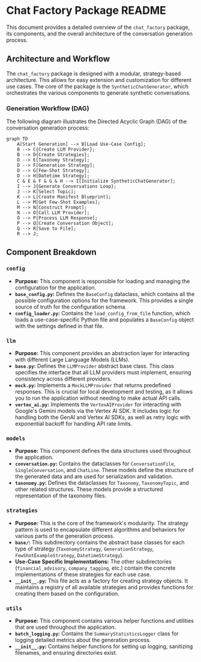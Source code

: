 # Chat Factory Package README

This document provides a detailed overview of the `chat_factory` package, its components, and the overall architecture of the conversation generation process.

## Architecture and Workflow

The `chat_factory` package is designed with a modular, strategy-based architecture. This allows for easy extension and customization for different use cases. The core of the package is the `SyntheticChatGenerator`, which orchestrates the various components to generate synthetic conversations.

### Generation Workflow (DAG)

The following diagram illustrates the Directed Acyclic Graph (DAG) of the conversation generation process:

```mermaid
graph TD
    A[Start Generation] --> B[Load Use-Case Config];
    B --> C{Create LLM Provider};
    B --> D{Create Strategies};
    D --> E[Taxonomy Strategy];
    D --> F[Generation Strategy];
    D --> G[Few-Shot Strategy];
    D --> H[Datetime Strategy];
    C & E & F & G & H --> I[Initialize SyntheticChatGenerator];
    I --> J{Generate Conversations Loop};
    J --> K[Select Topic];
    K --> L[Create Manifest Blueprint];
    L --> M[Get Few-Shot Examples];
    M --> N[Construct Prompt];
    N --> O[Call LLM Provider];
    O --> P[Process LLM Response];
    P --> Q[Create Conversation Object];
    Q --> R[Save to File];
    R --> J;
```

## Component Breakdown

### `config`

*   **Purpose:** This component is responsible for loading and managing the configuration for the application.
*   **`base_config.py`:** Defines the `BaseConfig` dataclass, which contains all the possible configuration options for the framework. This provides a single source of truth for the configuration schema.
*   **`config_loader.py`:** Contains the `load_config_from_file` function, which loads a use-case-specific Python file and populates a `BaseConfig` object with the settings defined in that file.

### `llm`

*   **Purpose:** This component provides an abstraction layer for interacting with different Large Language Models (LLMs).
*   **`base.py`:** Defines the `LLMProvider` abstract base class. This class specifies the interface that all LLM providers must implement, ensuring consistency across different providers.
*   **`mock.py`:** Implements a `MockLLMProvider` that returns predefined responses. This is crucial for local development and testing, as it allows you to run the application without needing to make actual API calls.
*   **`vertex_ai.py`:** Implements the `VertexAIProvider` for interacting with Google's Gemini models via the Vertex AI SDK. It includes logic for handling both the GenAI and Vertex AI SDKs, as well as retry logic with exponential backoff for handling API rate limits.

### `models`

*   **Purpose:** This component defines the data structures used throughout the application.
*   **`conversation.py`:** Contains the dataclasses for `ConversationFile`, `SingleConversation`, and `ChatLine`. These models define the structure of the generated data and are used for serialization and validation.
*   **`taxonomy.py`:** Defines the dataclasses for `Taxonomy`, `TaxonomyTopic`, and other related structures. These models provide a structured representation of the taxonomy files.

### `strategies`

*   **Purpose:** This is the core of the framework's modularity. The strategy pattern is used to encapsulate different algorithms and behaviors for various parts of the generation process.
*   **`base/`:** This subdirectory contains the abstract base classes for each type of strategy (`TaxonomyStrategy`, `GenerationStrategy`, `FewShotExampleStrategy`, `DatetimeStrategy`).
*   **Use-Case Specific Implementations:** The other subdirectories (`financial_advisory`, `company_tagging`, etc.) contain the concrete implementations of these strategies for each use case.
*   **`__init__.py`:** This file acts as a factory for creating strategy objects. It maintains a registry of all available strategies and provides functions for creating them based on the configuration.

### `utils`

*   **Purpose:** This component contains various helper functions and utilities that are used throughout the application.
*   **`batch_logging.py`:** Contains the `SummaryStatisticsLogger` class for logging detailed metrics about the generation process.
*   **`__init__.py`:** Contains helper functions for setting up logging, sanitizing filenames, and ensuring directories exist.